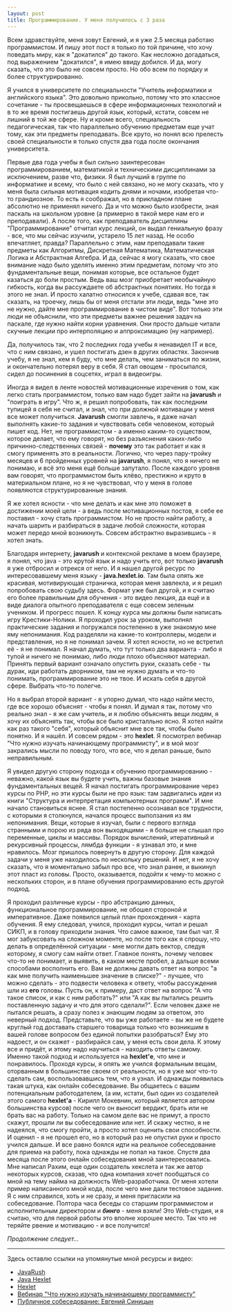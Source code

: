 ```yaml
---
layout: post
title: Программирование. У меня получилось с 3 раза
---
```


Всем здравствуйте, меня зовут Евгений, и я уже 2.5 месяца работаю программистом. И пишу этот пост я только по той причине, что хочу поведать миру,  как я "докатился"  до такого.
Как несложно догадаться, под выражением "докатился", я имею ввиду добился. И да, могу сказать, что это было не совсем просто. Но обо всем по порядку и более структурированно.

Я учился в университете по специальности "Учитель информатики и английского языка". Это довольно прикольно, потому что это классное сочетание - ты просвещаешься в  сфере информационных технологий и в то же время постигаешь другой язык, который, кстати, совсем не лишний в той же сфере. Ну и кроме всего, специальность педагогическая, так что параллельно обучению предметам еще учат тому,  как эти предметы преподавать. Все круто, но понял всю прелесть своей специальности я только спустя два года после окончания университета.

Первые два года учебы я был сильно заинтересован программированием, математикой и техническими дисциплинами за исключением, разве что, физики. Я был лучший в группе по информатике и всему, что было с ней связано, но не могу сказать, что у меня была сильная мотивация кодить днями и ночами, изобретая что-то грандиозное. То есть я соображал, но в прикладном плане абсолютно не применял ничего. Да и что можно было изобрести, зная паскаль на школьном уровне (а примерно в такой мере нам его и преподавали). А после того, как преподаватель дисциплины  "Программирование" отчитал курс лекций, он выдал гениальную фразу - все, что мы сейчас изучили, устарело 15 лет назад.
Не особо впечатляет, правда?
Параллельно с этим, нам преподавали такие предметы как Алгоритмы, Дискретная Математика, Математическая Логика и Абстрактная Алгебра. И да, сейчас я могу сказать, что свое внимание надо было уделять именно этим предметам, потому что это фундаментальные вещи, понимая которые, все остальное будет казаться до боли простым. Ведь ваш мозг приобретает необычайную гибкость, когда вы рассуждаете об абстрактных понятиях. Но тогда я этого не знал. И просто халатно относился к учебе, сдавая все, так сказать, на троечку, лишь бы от меня отстали эти люди, ведь "мне это не нужно, дайте мне программирование в чистом виде". Вот только эти люди не объяснили, что эти предметы важнее решения задач на паскале, где нужно найти корни уравнения. Они просто дальше читали скучные лекции про интерполяцию и аппроксимацию (ну например).

Да, получилось так, что 2 последних года учебы я ненавидел IT и все, что с ним связано, и ушел постигать дзен в других областях. Закончив учебу, я не знал, кем я буду, что мне делать, чем заниматься по жизни, и окончательно потерял веру в себя. Я стал овощем - просыпался, сидел до посинения в соцсетях, играл в видеоигры.

Иногда я видел в ленте новостей мотивационные изречения о том, как легко стать программистом, только вам надо будет зайти на **javarush** и "поиграть в игру". Что ж, я решил попробовать, так как последним тупицей я себя не считал, и знал, что при должной мотивации у меня все может получиться.
**Javarush** смогли завлечь, я даже начал выполнять какие-то задания и чувствовать себя человеком, который пишет код. Нет, не программистом - а именно каким-то существом, которое делает, что ему говорят, но без разъяснения каких-либо причинно-следственных связей - **почему** это так работает и как я смогу применять это в реальности. Логично, что через пару-тройку месяцев и 6 пройденных уровней на **javarush**, я понял, что я ничего не понимаю, и всё это меня ещё больше запутало. После каждого уровня вам говорят, что программистом быть клёво, престижно и круто в материальном плане, но я не чувствовал, что у меня в голове появляются структурированные знания.

Я же хотел ясности - что мне делать и как мне это поможет в достижении моей цели - а ведь после мотивационных постов, я себе ее поставил - хочу стать программистом. Но не просто найти работу, а начать шарить и разбираться в задаче любой сложности, которая может передо мной возникнуть. Совсем абстрактно выразившись - я хотел знать.

Благодаря интернету, **javarush** и контексной рекламе в моем браузере, я понял, что java - это крутой язык и надо учить его, вот только **javarush** я уже отбросил и отрекся от него. И я нашел другой ресурс по интересовавшему меня языку - **java.hexlet.io**. Там была опять же красивая, мотивирующая страничка, которая меня завлекла, и я решил попробовать свою судьбу здесь. Формат уже был другой, и я считаю его более правильным для обучения - это видео лекция, да ещё и в виде диалога опытного преподавателя с еще совсем зеленым учеником. И прогресс пошел. К концу курса мы должны были написать игру Крестики-Нолики. Я проходил урок за уроком, выполнял практические задания и погружался постепенно в уже знакомую мне яму непонимания. Код разделяли на какие-то контроллеры, модели и представления, но я не понимал зачем. Я хотел ясности, но не встретил её - я не понимал. Я начал думать, что тут только два варианта - либо я тупой и ничего не понимаю, либо люди плохо объясняют материал. Принять первый вариант означало опустить руки, сказать себе - ты дурак, иди работать дворником, там не нужно думать и что-то понимать, программирование это не твое. И искать себя в другой сфере. Выбрать что-то полегче.

Но я выбрал второй вариант - я упорно думал, что надо найти место, где все хорошо объяснят - чтобы я понял. И думал я так, потому что реально знал - я же сам учитель, и я люблю объяснять вещи людям, я хочу их объяснять так, чтобы все было кристалльно ясно.
Я хотел найти как раз такого "себя", который объяснит мне все так, чтобы было понятно.
И я нашёл. И совсем рядом - это **hexlet**. Я посмотрел вебинар "Что нужно изучать начинающему программисту", и в мой мозг закрались мысли по поводу того, что все, что я делал раньше, было неправильным.


Я увидел другую сторону подхода к обучению программированию - неважно, какой язык вы будете учить, важны базовые знания фундаментальных вещей. Я начал постигать программирование через курсы по PHP, но эти курсы были не про язык: там задвигались идеи из книги "Структура и интерпретация компьютерных программ". И мне начало становиться яснее. Я стал постепенно осознавал все трудности, с которыми я столкнулся, начался процесс выползания из ям непонимания. Вещи, которые я изучал, были с первого взгляда странными и порою из ряда вон выходящими - я больше не слышал про переменные, циклы и массивы. Порядок вычислений, итеративный и рекурсивный процессы, лямбда функции - я узнавал это, и мне нравилось. Мозг пришлось повернуть в другую сторону. Для каждой задачи у меня уже находилось по нескольку решений. И нет, я не хочу сказать, что я моментально забыл про все, что знал ранее, и выкинул этот пласт из головы. Просто, оказывается, подойти к чему-то можно с нескольких сторон, и в плане обучения программированию есть другой подход.

Я проходил различные курсы - про абстракцию данных, функциональное программирование, не обошел стороной и императивное. Даже появился целый план прохождения - карта обучения. Я ему следовал, учился, проходил курсы, читал и решал СИКП, и в голову приходили знания.
Что самое важное, там был чат. Я мог забуксовать на сложном моменте, но после того как я спрошу, что делать в определённой ситуации - мне могли дать вектор, следуя которому, я смогу сам найти ответ. Главное понять, почему человек что-то не понимает, и выявить, в каком месте пробел, а дальше всеми способами восполнить его. Вам не должны давать ответ на вопрос "а как мне получить наименьшее значение в списке?" - лучшее, что можно сделать - это подвести человека к ответу, чтобы рассуждения шли из **его** головы. Пусть он, к примеру, даст ответ на вопрос "А что такое список, и как с ним работать?" или "А как вы пытались решить поставленную задачу и что для этого сделали?". Если человек даже не пытался решать, а сразу полез к знающим людям за ответом, это неверный подход. Представьте, что вы уже работаете - вы же не будете круглый год доставать старшего товарища только что возникшим в вашей голове вопросом без единой попытки разобраться? Ему это надоест, и он скажет - разбирайся сам, у меня есть свои дела. К этому все и придёт, и этому надо научиться - находить ответы самому. Именно такой подход и используется на **hexlet'е**, что мне и понравилось.
Проходя курсы, я опять же учился формальным вещам, оторванным в большинстве своем от реальности, но я уже мог что-то сделать сам, воспользовавшись тем, что я узнал.
И однажды появилась такая штука, как онлайн собеседование. Вы общаетесь с вашим потенциальным работодателем, (а им, кстати, был один из создателей этого самого **hexlet'а** - Кирилл Мокевнин, который является автором большинства курсов) после чего он выносит вердикт, брать или не брать вас на работу. Только на самом деле вас не примут, а просто скажут, прошли ли вы собеседование или нет. И скажу честно, я не надеялся, что смогу пройти, а просто хотел оценить свои способности.
И оценил - я не прошел его, но в который раз не опустил руки и просто учился дальше. И все равно боялся идти на реальное собеседование для приема на работу, пока однажды не попал на такое.
Спустя два месяца после этого онлайн собеседования мной заинтересовались. Мне написал Рахим, еще один создатель хекслета и так же автор некоторых курсов, сказав, что одна компания хочет пообщаться со мной на тему найма на должность Web-разработчика. От меня хотели пример написанного мной кода, после чего мне дали тестовое задание. Я с ним справился, хоть и не сразу, и меня пригласили на собеседование. Полтора часа беседы со старшим программистом и исполнительным директором и **_бинго_** - меня взяли!
Это Web-студия, и я считаю, что для первой работы это вполне хорошее место.
Так что не теряйте рвение и мотивацию - и все получится!

*Продолжение следует...*

---

Здесь оставлю ссылки на упомянутые мной ресурсы и видео:

- [JavaRush](http://javarush.ru/)
- [Java Hexlet](http://java.hexlet.io/)
- [Hexlet](https://ru.hexlet.io/my)
- [Вебинар "Что нужно изучать начинающему программисту"](https://ru.hexlet.io/videos/beginner)
- [Публичное собеседование: Евгений Синицын](https://ru.hexlet.io/videos/public_interview_es)
